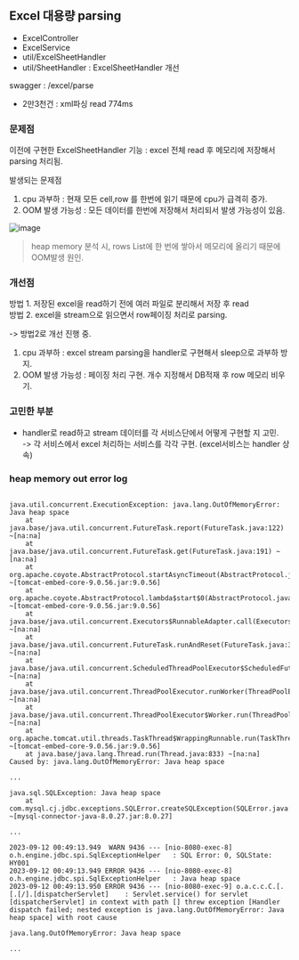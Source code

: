 

## Excel 대용량 parsing
- ExcelController
- ExcelService
- util/ExcelSheetHandler
- util/SheetHandler : ExcelSheetHandler 개선

swagger : /excel/parse  


- 2만3천건 : xml파싱 read 774ms

### 문제점
이전에 구현한 ExcelSheetHandler 기능 : excel 전체 read 후 메모리에 저장해서 parsing 처리됨.    

발생되는 문제점    
1. cpu 과부하 : 현재 모든 cell,row 를 한번에 읽기 때문에 cpu가 급격히 증가.
2. OOM 발생 가능성 : 모든 데이터를 한번에 저장해서 처리되서 발생 가능성이 있음.

![image](https://github.com/wowchois/WebProject/assets/61316086/471d4049-f222-47cb-a27e-2d75f5bee308)
> heap memory 분석 시, rows List에 한 번에 쌓아서 메모리에 올리기 때문에 OOM발생 원인.




### 개선점
방법 1. 저장된 excel을 read하기 전에 여러 파일로 분리해서 저장 후 read   
방법 2. excel을 stream으로 읽으면서 row페이징 처리로 parsing.

-> 방법2로 개선 진행 중.

1. cpu 과부하 : excel stream parsing을 handler로 구현해서 sleep으로 과부하 방지.
2. OOM 발생 가능성 : 페이징 처리 구현. 개수 지정해서 DB적재 후 row 메모리 비우기.

### 고민한 부분
- handler로 read하고 stream 데이터를 각 서비스단에서 어떻게 구현할 지 고민.   
-> 각 서비스에서 excel 처리하는 서비스를 각각 구현. (excel서비스는 handler 상속)


### heap memory out error log
```console

java.util.concurrent.ExecutionException: java.lang.OutOfMemoryError: Java heap space
	at java.base/java.util.concurrent.FutureTask.report(FutureTask.java:122) ~[na:na]
	at java.base/java.util.concurrent.FutureTask.get(FutureTask.java:191) ~[na:na]
	at org.apache.coyote.AbstractProtocol.startAsyncTimeout(AbstractProtocol.java:634) ~[tomcat-embed-core-9.0.56.jar:9.0.56]
	at org.apache.coyote.AbstractProtocol.lambda$start$0(AbstractProtocol.java:618) ~[tomcat-embed-core-9.0.56.jar:9.0.56]
	at java.base/java.util.concurrent.Executors$RunnableAdapter.call(Executors.java:539) ~[na:na]
	at java.base/java.util.concurrent.FutureTask.runAndReset(FutureTask.java:305) ~[na:na]
	at java.base/java.util.concurrent.ScheduledThreadPoolExecutor$ScheduledFutureTask.run(ScheduledThreadPoolExecutor.java:305) ~[na:na]
	at java.base/java.util.concurrent.ThreadPoolExecutor.runWorker(ThreadPoolExecutor.java:1136) ~[na:na]
	at java.base/java.util.concurrent.ThreadPoolExecutor$Worker.run(ThreadPoolExecutor.java:635) ~[na:na]
	at org.apache.tomcat.util.threads.TaskThread$WrappingRunnable.run(TaskThread.java:61) ~[tomcat-embed-core-9.0.56.jar:9.0.56]
	at java.base/java.lang.Thread.run(Thread.java:833) ~[na:na]
Caused by: java.lang.OutOfMemoryError: Java heap space

...

java.sql.SQLException: Java heap space
	at com.mysql.cj.jdbc.exceptions.SQLError.createSQLException(SQLError.java:129) ~[mysql-connector-java-8.0.27.jar:8.0.27]

...

2023-09-12 00:49:13.949  WARN 9436 --- [nio-8080-exec-8] o.h.engine.jdbc.spi.SqlExceptionHelper   : SQL Error: 0, SQLState: HY001
2023-09-12 00:49:13.949 ERROR 9436 --- [nio-8080-exec-8] o.h.engine.jdbc.spi.SqlExceptionHelper   : Java heap space
2023-09-12 00:49:13.950 ERROR 9436 --- [nio-8080-exec-9] o.a.c.c.C.[.[.[/].[dispatcherServlet]    : Servlet.service() for servlet [dispatcherServlet] in context with path [] threw exception [Handler dispatch failed; nested exception is java.lang.OutOfMemoryError: Java heap space] with root cause

java.lang.OutOfMemoryError: Java heap space

...

```

  
